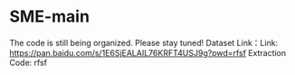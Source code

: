 # SME-main
The code is still being organized. Please stay tuned!
Dataset Link：Link: https://pan.baidu.com/s/1E6SjEALAIL76KRFT4USJ9g?pwd=rfsf   Extraction Code: rfsf

